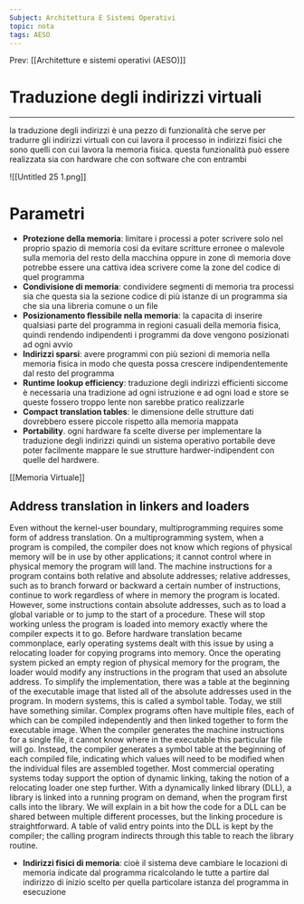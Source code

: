 ```yaml
---
Subject: Architettura E Sistemi Operativi
topic: nota
tags: AESO
---
```


Prev: [[Architetture e sistemi operativi (AESO)]]

# Traduzione degli indirizzi virtuali
---


la traduzione degli indirizzi è una pezzo di funzionalità che serve per tradurre gli indirizzi virtuali  con cui lavora il processo in indirizzi fisici che sono quelli con cui lavora la memoria fisica. questa funzionalità può essere realizzata sia con hardware che con software che con entrambi

![[Untitled 25 1.png]]

# Parametri

- **Protezione della memoria**: limitare i processi a poter scrivere solo nel proprio spazio di memoria cosi da evitare scritture erronee o malevole sulla memoria del resto della macchina oppure in zone di memoria dove potrebbe essere una cattiva idea scrivere come la zone del codice di quel programma
- **Condivisione di memoria**: condividere segmenti di memoria tra processi sia che questa sia la sezione codice di più istanze di un programma sia che sia una libreria comune o un file
- **Posizionamento flessibile nella memoria**: la capacita di inserire qualsiasi parte del programma in regioni casuali della memoria fisica, quindi rendendo indipendenti i programmi da dove vengono posizionati ad ogni avvio
- **Indirizzi sparsi**: avere programmi con più sezioni di memoria nella memoria fisica in modo che questa possa crescere indipendentemente dal resto del programma
- **Runtime lookup efficiency**: traduzione degli indirizzi efficienti siccome è necessaria una tradizione ad ogni istruzione e ad ogni load e store se queste fossero troppo lente  non sarebbe pratico realizzarle
- **Compact translation tables**: le dimensione delle strutture dati dovrebbero essere piccole rispetto alla memoria mappata
- **Portability**. ogni hardware fa scelte diverse per implementare la traduzione degli indirizzi quindi un sistema operativo portabile deve poter facilmente mappare le sue strutture hardwer-indipendent con quelle del hardwere.

[[Memoria Virtuale]]

## Address translation in linkers and loaders

Even without the kernel-user boundary, multiprogramming requires some form of address translation. On a
multiprogramming system, when a program is compiled, the compiler does not know which regions of
physical memory will be in use by other applications; it cannot control where in physical memory the
program will land. The machine instructions for a program contains both relative and absolute addresses;
relative addresses, such as to branch forward or backward a certain number of instructions, continue to work
regardless of where in memory the program is located. However, some instructions contain absolute
addresses, such as to load a global variable or to jump to the start of a procedure. These will stop working
unless the program is loaded into memory exactly where the compiler expects it to go.
Before hardware translation became commonplace, early operating systems dealt with this issue by using a
relocating loader for copying programs into memory. Once the operating system picked an empty region of
physical memory for the program, the loader would modify any instructions in the program that used an
absolute address. To simplify the implementation, there was a table at the beginning of the executable
image that listed all of the absolute addresses used in the program. In modern systems, this is called a
symbol table.
Today, we still have something similar. Complex programs often have multiple files, each of which can be
compiled independently and then linked together to form the executable image. When the compiler
generates the machine instructions for a single file, it cannot know where in the executable this particular file
will go. Instead, the compiler generates a symbol table at the beginning of each compiled file, indicating
which values will need to be modified when the individual files are assembled together.
Most commercial operating systems today support the option of dynamic linking, taking the notion of a
relocating loader one step further. With a dynamically linked library (DLL), a library is linked into a running
program on demand, when the program first calls into the library. We will explain in a bit how the code for a
DLL can be shared between multiple different processes, but the linking procedure is straightforward. A table
of valid entry points into the DLL is kept by the compiler; the calling program indirects through this table to
reach the library routine.

- **Indirizzi fisici di memoria**: cioè il sistema deve cambiare le locazioni di memoria indicate dal programma ricalcolando le tutte a partire dal indirizzo di inizio scelto per quella particolare  istanza del programma in esecuzione


